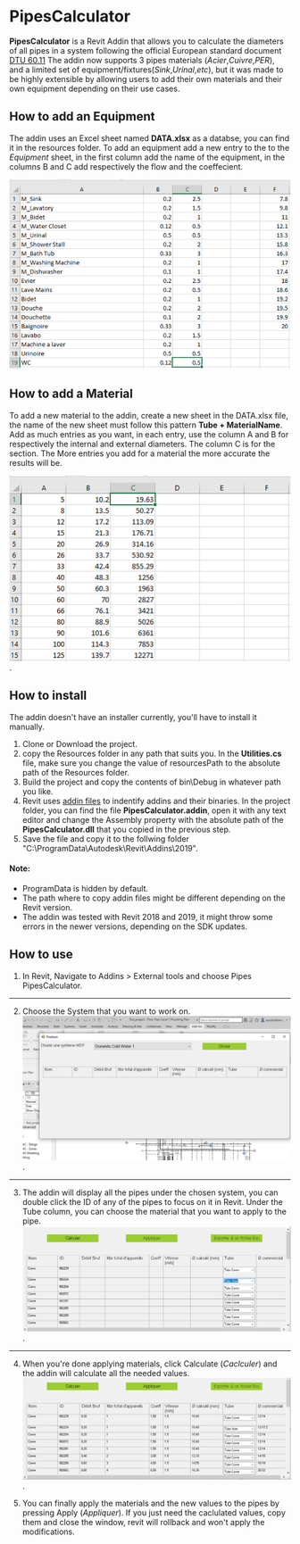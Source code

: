 # PipesCalculator

**PipesCalculator** is a Revit Addin that allows you to calculate the diameters of all pipes in a system following the official European standard document [DTU 60.11](http://ebetancheite.fr/assets/dtu-60-11-descentes-pluviales)
The addin now supports 3 pipes materials (*Acier*,*Cuivre*,*PER*), and a limited set of equipment/fixtures(*Sink*,*Urinal*,*etc*), but it was made to be highly extensible by allowing users to add their own materials and their own equipment depending on their use cases.

## How to add an Equipment
The addin uses an Excel sheet named **DATA.xlsx** as a databse, you can find it in the resources folder. To add an equipment add a new entry to the to the *Equipment* sheet, in the first column add the name of the equipment, in the columns B and C add respectively the flow and the coeffecient.

![alt text](Readme%20Images\data_fixtures.PNG "Dafualt Equipments") 


## How to add a Material
To add a new material to the addin, create a new sheet in the DATA.xlsx file, the name of the new sheet must follow this pattern **Tube + MaterialName**. Add as much entries as you want, in each entry, use the column A and B for respectively the internal and external diameters. The column C is for the section. The More entries you add for a material the more accurate the results will be.

![alt text](Readme%20Images\data_material_example.PNG "Tube Acier Example").


## How to install
The addin doesn't have an installer currently, you'll have to install it manually.
1. Clone or Download the project.
2. copy the Resources folder in any path that suits you. In the **Utilities.cs** file, make sure you change the value of resourcesPath to the absolute path of the Resources folder.
3. Build the project and copy the contents of bin\Debug in whatever path you like.
4. Revit uses [addin files](https://forums.autodesk.com/t5/revit-api-forum/revit-addin-file-locations-for-production-release-and-test-debug/td-p/6733987) to indentify addins and their binaries. In the project folder, you can find the file **PipesCalculator.addin**, open it with any text editor and change the Assembly property with the absolute path of the **PipesCalculator.dll** that you copied in the previous step.
5. Save the file and copy it to the follwing folder "C:\ProgramData\Autodesk\Revit\Addins\2019".

#### Note:
* ProgramData is hidden by default.
* The path where to copy addin files might be different depending on the Revit version.
* The addin was tested with Revit 2018 and 2019, it might throw some errors in the newer versions, depending on the SDK updates.

## How to use
1. In Revit, Navigate to Addins > External tools and choose Pipes PipesCalculator.
***
2. Choose the System that you want to work on.
![alt text](Readme%20Images\UI1.PNG "Tube Acier Example").
***
3. The addin will display all the pipes under the chosen system, you can double click the ID of any of the pipes to focus on it in Revit.
Under the Tube column, you can choose the material that you want to apply to the pipe.
![alt text](Readme%20Images\UI2.PNG "Tube Acier Example").
***
4. When you're done applying materials, click Calculate (*Caclculer*) and the addin will calculate all the needed values.
![alt text](Readme%20Images\UI3.PNG "Tube Acier Example").

5. You can finally apply the materials and the new values to the pipes by pressing Apply (*Appliquer*). If you just need the caclulated values, copy them and close the window, revit will rollback and won't apply the modifications.

